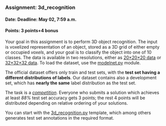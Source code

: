 ### Assignment: 3d_recognition
#### Date: Deadline: May 02, 7:59 a.m.
#### Points: 3 points+4 bonus

Your goal in this assignment is to perform 3D object recognition. The input
is voxelized representation of an object, stored as a 3D grid of either empty
or occupied _voxels_, and your goal is to classify the object into one of
10 classes. The data is available in two resolutions, either as
[20×20×20 data](https://ufal.mff.cuni.cz/~straka/courses/npfl114/2122/demos/modelnet20.html)
or [32×32×32 data](https://ufal.mff.cuni.cz/~straka/courses/npfl114/2122/demos/modelnet32.html).
To load the dataset, use the
[modelnet.py](https://github.com/ufal/npfl114/tree/master/labs/10/modelnet.py) module.

The official dataset offers only train and test sets, with the **test set having
a different distributions of labels**. Our dataset contains also a development
set, which has **nearly the same** label distribution as the test set.

The task is a [_competition_](https://ufal.mff.cuni.cz/courses/npfl114/2122-summer#competitions). Everyone who submits a solution
which achieves at least _88%_ test set accuracy gets 3 points; the rest
4 points will be distributed depending on relative ordering of your solutions.

You can start with the
[3d_recognition.py](https://github.com/ufal/npfl114/tree/master/labs/10/3d_recognition.py)
template, which among others generates test set annotations in the required format.

